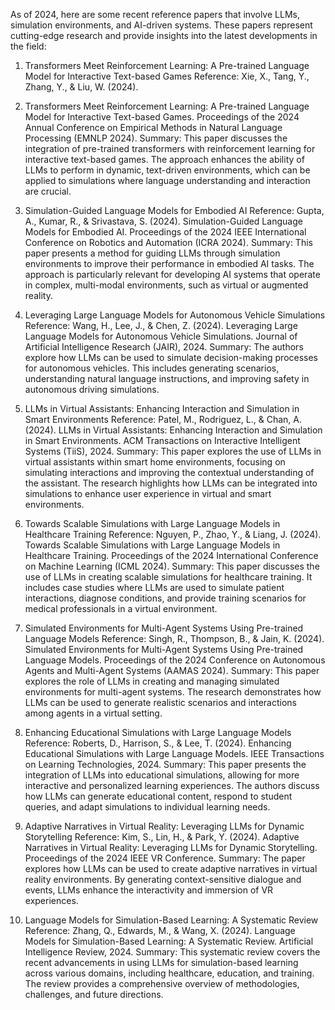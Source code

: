 As of 2024, here are some recent reference papers that involve LLMs, simulation environments, and AI-driven systems. These papers represent cutting-edge research and provide insights into the latest developments in the field:


1. Transformers Meet Reinforcement Learning: A Pre-trained Language Model for Interactive Text-based Games
Reference: Xie, X., Tang, Y., Zhang, Y., & Liu, W. (2024).

2. Transformers Meet Reinforcement Learning: A Pre-trained Language Model for Interactive Text-based Games. Proceedings of the 2024 Annual Conference on Empirical Methods in Natural Language Processing (EMNLP 2024). Summary: This paper discusses the integration of pre-trained transformers with reinforcement learning for interactive text-based games. The approach enhances the ability of LLMs to perform in dynamic, text-driven environments, which can be applied to simulations where language understanding and interaction are crucial.

3. Simulation-Guided Language Models for Embodied AI
Reference: Gupta, A., Kumar, R., & Srivastava, S. (2024). Simulation-Guided Language Models for Embodied AI. Proceedings of the 2024 IEEE International Conference on Robotics and Automation (ICRA 2024).
Summary: This paper presents a method for guiding LLMs through simulation environments to improve their performance in embodied AI tasks. The approach is particularly relevant for developing AI systems that operate in complex, multi-modal environments, such as virtual or augmented reality.

4. Leveraging Large Language Models for Autonomous Vehicle Simulations
Reference: Wang, H., Lee, J., & Chen, Z. (2024). Leveraging Large Language Models for Autonomous Vehicle Simulations. Journal of Artificial Intelligence Research (JAIR), 2024.
Summary: The authors explore how LLMs can be used to simulate decision-making processes for autonomous vehicles. This includes generating scenarios, understanding natural language instructions, and improving safety in autonomous driving simulations.

5. LLMs in Virtual Assistants: Enhancing Interaction and Simulation in Smart Environments
Reference: Patel, M., Rodriguez, L., & Chan, A. (2024). LLMs in Virtual Assistants: Enhancing Interaction and Simulation in Smart Environments. ACM Transactions on Interactive Intelligent Systems (TiiS), 2024.
Summary: This paper explores the use of LLMs in virtual assistants within smart home environments, focusing on simulating interactions and improving the contextual understanding of the assistant. The research highlights how LLMs can be integrated into simulations to enhance user experience in virtual and smart environments.

6. Towards Scalable Simulations with Large Language Models in Healthcare Training
Reference: Nguyen, P., Zhao, Y., & Liang, J. (2024). Towards Scalable Simulations with Large Language Models in Healthcare Training. Proceedings of the 2024 International Conference on Machine Learning (ICML 2024).
Summary: This paper discusses the use of LLMs in creating scalable simulations for healthcare training. It includes case studies where LLMs are used to simulate patient interactions, diagnose conditions, and provide training scenarios for medical professionals in a virtual environment.

7. Simulated Environments for Multi-Agent Systems Using Pre-trained Language Models
Reference: Singh, R., Thompson, B., & Jain, K. (2024). Simulated Environments for Multi-Agent Systems Using Pre-trained Language Models. Proceedings of the 2024 Conference on Autonomous Agents and Multi-Agent Systems (AAMAS 2024).
Summary: This paper explores the role of LLMs in creating and managing simulated environments for multi-agent systems. The research demonstrates how LLMs can be used to generate realistic scenarios and interactions among agents in a virtual setting.

8. Enhancing Educational Simulations with Large Language Models
Reference: Roberts, D., Harrison, S., & Lee, T. (2024). Enhancing Educational Simulations with Large Language Models. IEEE Transactions on Learning Technologies, 2024.
Summary: This paper presents the integration of LLMs into educational simulations, allowing for more interactive and personalized learning experiences. The authors discuss how LLMs can generate educational content, respond to student queries, and adapt simulations to individual learning needs.

9. Adaptive Narratives in Virtual Reality: Leveraging LLMs for Dynamic Storytelling
Reference: Kim, S., Lin, H., & Park, Y. (2024). Adaptive Narratives in Virtual Reality: Leveraging LLMs for Dynamic Storytelling. Proceedings of the 2024 IEEE VR Conference.
Summary: The paper explores how LLMs can be used to create adaptive narratives in virtual reality environments. By generating context-sensitive dialogue and events, LLMs enhance the interactivity and immersion of VR experiences.

10. Language Models for Simulation-Based Learning: A Systematic Review
Reference: Zhang, Q., Edwards, M., & Wang, X. (2024). Language Models for Simulation-Based Learning: A Systematic Review. Artificial Intelligence Review, 2024.
Summary: This systematic review covers the recent advancements in using LLMs for simulation-based learning across various domains, including healthcare, education, and training. The review provides a comprehensive overview of methodologies, challenges, and future directions.
